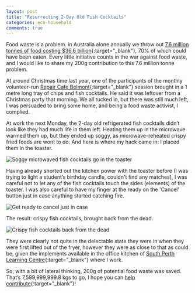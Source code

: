 ```yaml
---
layout: post
title: "Resurrecting 2-Day Old Fish Cocktails"
categories: eco-household
comments: true
---
```

Food waste is a problem. in Australia alone annually we throw out [7.6 million tonnes of food costing $36.6 billion](https://www.abc.net.au/news/rural/2023-07-10/food-waste-costs-australian-households-3000-dollars-a-year/102574878){:target="_blank"}, 70% of which could have been eaten. Every little initiative counts in the war against food waste, and I would like to share my 200g contribution to this 7.6 million tonne problem.

At around Christmas time last year, one of the participants of the monthly volunteer-run [Repair Cafe Belmont](https://www.facebook.com/repaircafebelmont){:target="_blank"} session brought in a 1 metre long tray of chips and fish cocktails. He said it was leftover from a Christmas party that morning. We all tucked in, but there was still much left, I was persuaded to bring some home, and being a food waste activist, I complied.

At work the next Monday, the 2-day old refrigerated fish cocktails didn’t look like they had much life in them left. Heating them up in the microwave warmed them up, but they ended up soggy, as microwave-reheated crispy fried foods are wont to do. And here is where my hack came in: I placed them in the toaster.

![Soggy microwaved fish cocktails go in the toaster](https://lh3.googleusercontent.com/pw/AP1GczNxOALDiaRY35QWZS0i2puBDP7Lgrs1sjflFYh70Xk1CKi1LxD96NHNvgVB5LBDUFiVmf74ObacrqedZ_rcQzD6xcW_cOAThLyW3VtRC4ROHMBtUGbOkUmme8mS6cBocPtUIqICdN0JDqUitHJ43e8EHRtJNJ7xYKALxJUtwu-MLyVKUjsuXiq0MbnMuphefIoxDvlQ_PQQJuy_26ATrTSORph2Bl5yjqTp7_kv2g6bCJoVs-fpp29OKUvET-sTtZmDsbR_udRP5nM-aZGVJfLF11uZltPDN10qgnm-kwX6CEV6jVn1JHQN2tNfW_dFZuUAr5pV2-4VD9nIRe5E89biSR5Z4ncsvOhrRsodRFqRLQu96ZwJu94rieoNf7o7XAvpzX_5UcE__Vz-SWcLB3SMv2VEWJYH-cSzW_p002ONYAYHJzZCdgXjy5Bw-j3OeDJfJqTU_TVPLV15tHt5b2QThLsgrf6noxMfG-muzdTjqqJk-VIoCJ0UZ-l7a_60zu-ZMX9HHErakr3xa8AqipKvmmyCj3867Yrex3PlKAiUsQvmdSH5GU61mMcHoiCDccLKyIrLWt9ri-2LP1HZV7jKHbiZiiSWP_moX-JE1g0G0gVelncGuVGUstTs4rZJX80110Vb6S2DBvjPAbQXM9iAc6XcY1AKSLvXnhIqGtMkTgga1c5LEgIHiY_g_0cX7HONfPuF8nbWkywu47Yhyyw3OB-elPpGA20fXAf6YtHPkHC6OhfQC6Zox28VXiRqBtR2aW3cmfjDmAaYvqifjC0sUzZQTUe0mRMtUEU2nnve7qnXsP3vcABW1PBkqmJGrGVJSWiTgnKzAovsnvhSaCjF9aGC8iMVMm0Fjg3moYIMDHqPSpsawJY8hp0yEmo0xtsCDOR0gfvzTWWRwWGrAx6xEDJZQ5UOU-OnzkyfehLaYasliT9YGV2XDIGCXqaRy1HjqT3XOTutUpL4d1ApgHRSLQrTPZtx2yaJvnez-4HMx7rIuxSoXUz4bGvJTuG8xMRSKqhNDnLL5NvwXV9BReXvhKcbXftXl3upc6Nqa4xwaquLq3scFv595SrhfME_qu7oO0wY5wE0VM633MVUAWPZ3ZxHlKxeGneBTe0-giXBybGRUxG0_xhSKk-RMyhrBd1Z2P-IvxTHuQOyp3AhD2_d1JK18gQ43k2Loh15OYL60g_CKeoM4UG-cD1yKydwoXffcmuEk_wxwpMyRDBo6WVUUEljQhWHiE2EW9LskJY=s405-no)

Having already shorted out the kitchen power with the toaster before (I was trying to light a student’s birthday candle, couldn't find any matches), I was careful not to let any of the fish cocktails touch the sides (elements) of the toaster. I was also careful to have my finger at the ready on the 'Cancel' button just in case anything started catching fire.

![Get ready to cancel just in case](https://lh3.googleusercontent.com/pw/AP1GczNho3DejuLJJ3KqsczCb-wzqvvGCaAKI6d0lDDLrlF6_zwNWQrwV7HhZs8sc6KS_IJ6pc0m8sVSOlS-dUepYeUPlPSHqSJZ-2IngBxpiQtnZXfdjisqPJVIJ1SQ9OhfbeO3F26ULPmdYe9FrNsiXv4N6FB2xNGTqk2FvY7AV0KzM_YlSCMX_GdCFvOSJ-H1RYQ5dcUrTFBfsBLZakYpp2MoMIVW0S_i0rOa0h2PG99DmbNh3XSq699LNmDq3ah8PTrUYghjXDUzcC1DcN4e7gNHGs0ITgdGmuWxkSihIb8Q2QZYDug8eAQ6INaUVp-JEXoRVBx1KwvCq5yi_d2WKeMVCncaRn0ijQ1TxvzNE1nSEdUmaeOSocdLti5wV4i4z0-5grsawJ4eY6fZk-2vEpmDHJn4hdHRMIN_NfY1FD42MjixuUjkJzcjhhAjvHuOjlGVlV2_sD1tDBVh5VA9GsbIRAzdjBg4sAD43zR6dmxyUefpn0uDoldcbQFI-2f1ZAARvpc8yonnEP5MMNbvnn8jAkrfvv5TfLzWrmwrv_Xhl7DFQLit-nDiOtAS--9w9Yh87w8UTghv4RJtZRDiPSI4rnICWzROTvsTo5qAQIsEk8WTE20Z2JMx8dOU6wHb6nVS25PQ-NwPrDT5ITrwldVi1qA63KF2JJURM7m98mAzzKnmFWr6gJ8UUYIzqkyJKbdg2v6F2KfTs2mq62p5vgkOg9zikxwsSBYiogxm_IXXYhPSPRfE80n03IR-_RRvi1Su8w7iOx3MTe9UlZDnhuHEylwMelbjvFkWEac6Z1kOJFd9z1h42EUSIDwklOWy-Zx8stYqExzHko53tdCDHP02Wb715rYHrxs_PvzoNQGwV1kBDkMBXgTaK6Xad_qrQgIKAzpTyRUl4YE33Uu0q1W1UGmPVigHprH6_rZHJJ68uFfMC3iZDpBhec_IsrfeACzLIXOqppkUjCka7_CMPp9vceiw9ODH78-qgQGTcT8X8KgIiMq7H6hAnSj1lzl1R9I9rQrq8lLNDDZLh8eNMMBek1JVF3vG2qIDAFxbn5VL48oryTadEajBgcEZeGB8HX14TFz-0z_9v42jPDnW7ZH3vWB5KwThjqzU-EaGH4bchv6UlK5yeakQphDGGfP-JFIBjOwv8ymGMTDm4gYc52XEmhMlVtJ5odUvvQezSB35824Qbty-ffURFPuBO6whZnODVhnuEqeRieDvyZZRrNcnoaQYBWLFNVAYkWtkR8w=s405-no)

The result: crispy fish cocktails, brought back from the dead.

![Crispy fish cocktails back from the dead](https://lh3.googleusercontent.com/pw/AP1GczOd_ZbaIfvFSAtqNzWoUPpYUbigT8o9f8BatNVV3wzyUP9Ur6SLNIKYrLDltw-Mx0w89FTiFQU26TJvM8OVmArHYpMnQHh5-NS26TwCcaaEbHNg9x912AiU70_90bJUPxY22k_IzmrJ-n0_tb-3H3p5GbgioNbi318qXd-eWWL3GQlJGocvv_Xj6rQ4tKeupIhBXIHPeHHkb7VtPFWo6GDCpWKlPhYHHOB9TEehE9fAkXDEAuDvw2Gl8_ppiahlyNCMpBCVnwehAFdpkiJMu5Dgj2kL5mcNvBSPMzR0_zRH752Wyl-pqEQjqgZHTnewRMuXvM5W6wJ9qfRgyfeJVl_6HOAApF2CK6CzQ73Q64Rnzh5-YxJMAQ_Oa-ilGQ3WwHzRQ665H2Iek1nAThYXemkAa5fc3MNDptvEXh2DazbXMaDlMTjoyOEUOP1MNkBmxxM35dftr9cjA3L5ZquqAw1p7Qfk2jBXHdCZT-D_hDdN73ri5-lOZiXiQSuwKkuCuvRajjGA8ZxTVcxaPlB5fRtwVkyMCU9gfr_WYotVQ7nxDmdVZZcL0OYzeuHjvn479QNCA2PaivR79bjfjHjgUNDJ9fmxsyz6fVcTyZRwVC1UyjHegUM3XJZ8qWoeH8jm0-QoIw0kCaiK6Y3cc6y37NFP74apFYAWrIIUkOwYwPq0XYANeyiC2jDGD1FeEtKngwjRTlF6xjr7Z0lO3xaHbUaP5sqr3TOxP5myS7VRSdxNjyNL04SgtinE74OmgtsEtrbrb3kvEXF2dUPULGQVHCvtMWSjiryfUsvsPFbOlP1KFW-L0K_gG0Y3K2oy8V16YCFDUmqksdt8z_zq1F1I3828huVkSn7irato4pxFgnQ8XViQrnN7P1mtDkKOaSQwnEB03pCZrt3i_dFtXsqhLJ03i0JKRN8MKlWVQhQGSPB8JmrGFh-iKB6JAz0w21FZj5ehuFL76vwdugIwiTCL9BuKb3qGaO0awxKyqCmLG28GWX8T6q8ewLE3gV1n0PY17-p_xiXV-uA0POFlH_rUUYJZqSA-caUrRmI3TYKN7IrzbSDeTHMJQ2jhdGyMLwBvgLbjf05eH5owdBRIe1CxMbtIHFDBQl0CaOgwiEDeKocP_VVVZXXBKU2VNG-PFpBL07KmKhaAEeZ_9g06EZCO3Zz02fb2oSbPtcdA4HjF1QFZHpnIf54FpJpdIlr09faNMXYp6gmv0k0r65nuHhn3Rry_gzF7artQ6u6NUxQlxjg=s405-no)

They were clearly not quite in the delectable state they were in when they were first lifted out of the fryer, however they were as close to that as could be, given the implements available in the office kitchen of [South Perth Learning Centre](http://splc.org.au){:target="_blank"} where I work.

So, with a bit of lateral thinking, 200g of potential food waste was saved.  That’s 7,599,999,999.8 kgs to go, I hope you can [help contribute](https://www.bhf.org.uk/informationsupport/heart-matters-magazine/news/10-ways-to-cut-your-food-waste){:target="_blank"}!
